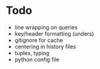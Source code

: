 # Todo 

* line wrapping on queries
* key/header formatting (unders)
* gitignore for cache
* centering in history files
* tuples, typing
* python config file
